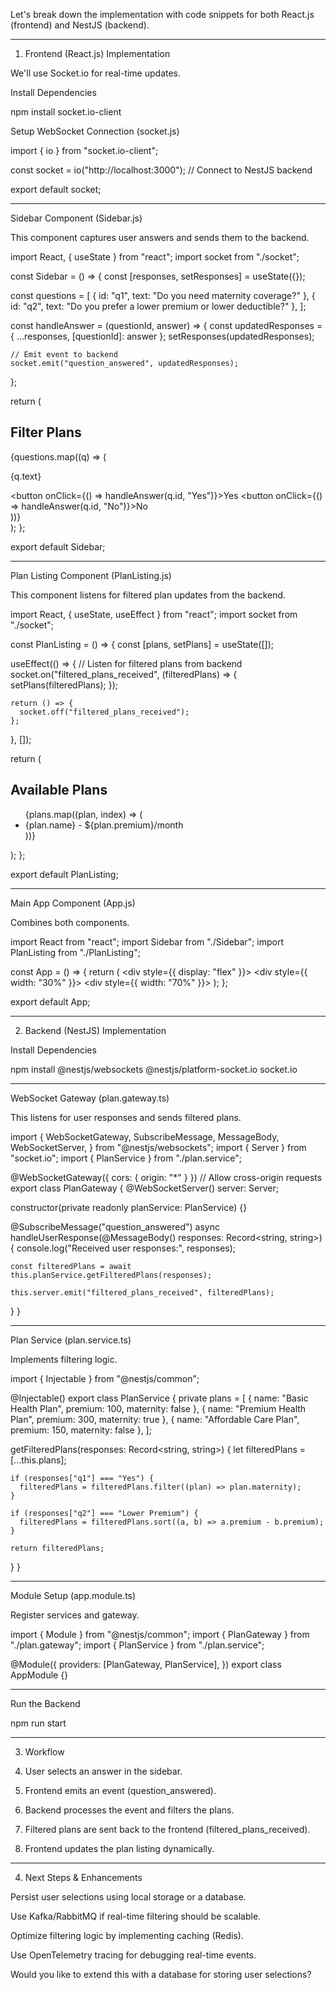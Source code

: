 Let's break down the implementation with code snippets for both React.js (frontend) and NestJS (backend).


---

1. Frontend (React.js) Implementation

We'll use Socket.io for real-time updates.

Install Dependencies

npm install socket.io-client

Setup WebSocket Connection (socket.js)

import { io } from "socket.io-client";

const socket = io("http://localhost:3000"); // Connect to NestJS backend

export default socket;


---

Sidebar Component (Sidebar.js)

This component captures user answers and sends them to the backend.

import React, { useState } from "react";
import socket from "./socket";

const Sidebar = () => {
  const [responses, setResponses] = useState({});

  const questions = [
    { id: "q1", text: "Do you need maternity coverage?" },
    { id: "q2", text: "Do you prefer a lower premium or lower deductible?" },
  ];

  const handleAnswer = (questionId, answer) => {
    const updatedResponses = { ...responses, [questionId]: answer };
    setResponses(updatedResponses);

    // Emit event to backend
    socket.emit("question_answered", updatedResponses);
  };

  return (
    <div>
      <h2>Filter Plans</h2>
      {questions.map((q) => (
        <div key={q.id}>
          <p>{q.text}</p>
          <button onClick={() => handleAnswer(q.id, "Yes")}>Yes</button>
          <button onClick={() => handleAnswer(q.id, "No")}>No</button>
        </div>
      ))}
    </div>
  );
};

export default Sidebar;


---

Plan Listing Component (PlanListing.js)

This component listens for filtered plan updates from the backend.

import React, { useState, useEffect } from "react";
import socket from "./socket";

const PlanListing = () => {
  const [plans, setPlans] = useState([]);

  useEffect(() => {
    // Listen for filtered plans from backend
    socket.on("filtered_plans_received", (filteredPlans) => {
      setPlans(filteredPlans);
    });

    return () => {
      socket.off("filtered_plans_received");
    };
  }, []);

  return (
    <div>
      <h2>Available Plans</h2>
      <ul>
        {plans.map((plan, index) => (
          <li key={index}>{plan.name} - ${plan.premium}/month</li>
        ))}
      </ul>
    </div>
  );
};

export default PlanListing;


---

Main App Component (App.js)

Combines both components.

import React from "react";
import Sidebar from "./Sidebar";
import PlanListing from "./PlanListing";

const App = () => {
  return (
    <div style={{ display: "flex" }}>
      <div style={{ width: "30%" }}>
        <Sidebar />
      </div>
      <div style={{ width: "70%" }}>
        <PlanListing />
      </div>
    </div>
  );
};

export default App;


---

2. Backend (NestJS) Implementation

Install Dependencies

npm install @nestjs/websockets @nestjs/platform-socket.io socket.io


---

WebSocket Gateway (plan.gateway.ts)

This listens for user responses and sends filtered plans.

import {
  WebSocketGateway,
  SubscribeMessage,
  MessageBody,
  WebSocketServer,
} from "@nestjs/websockets";
import { Server } from "socket.io";
import { PlanService } from "./plan.service";

@WebSocketGateway({ cors: { origin: "*" } }) // Allow cross-origin requests
export class PlanGateway {
  @WebSocketServer()
  server: Server;

  constructor(private readonly planService: PlanService) {}

  @SubscribeMessage("question_answered")
  async handleUserResponse(@MessageBody() responses: Record<string, string>) {
    console.log("Received user responses:", responses);

    const filteredPlans = await this.planService.getFilteredPlans(responses);

    this.server.emit("filtered_plans_received", filteredPlans);
  }
}


---

Plan Service (plan.service.ts)

Implements filtering logic.

import { Injectable } from "@nestjs/common";

@Injectable()
export class PlanService {
  private plans = [
    { name: "Basic Health Plan", premium: 100, maternity: false },
    { name: "Premium Health Plan", premium: 300, maternity: true },
    { name: "Affordable Care Plan", premium: 150, maternity: false },
  ];

  getFilteredPlans(responses: Record<string, string>) {
    let filteredPlans = [...this.plans];

    if (responses["q1"] === "Yes") {
      filteredPlans = filteredPlans.filter((plan) => plan.maternity);
    }

    if (responses["q2"] === "Lower Premium") {
      filteredPlans = filteredPlans.sort((a, b) => a.premium - b.premium);
    }

    return filteredPlans;
  }
}


---

Module Setup (app.module.ts)

Register services and gateway.

import { Module } from "@nestjs/common";
import { PlanGateway } from "./plan.gateway";
import { PlanService } from "./plan.service";

@Module({
  providers: [PlanGateway, PlanService],
})
export class AppModule {}


---

Run the Backend

npm run start


---

3. Workflow

1. User selects an answer in the sidebar.


2. Frontend emits an event (question_answered).


3. Backend processes the event and filters the plans.


4. Filtered plans are sent back to the frontend (filtered_plans_received).


5. Frontend updates the plan listing dynamically.




---

4. Next Steps & Enhancements

Persist user selections using local storage or a database.

Use Kafka/RabbitMQ if real-time filtering should be scalable.

Optimize filtering logic by implementing caching (Redis).

Use OpenTelemetry tracing for debugging real-time events.


Would you like to extend this with a database for storing user selections?

